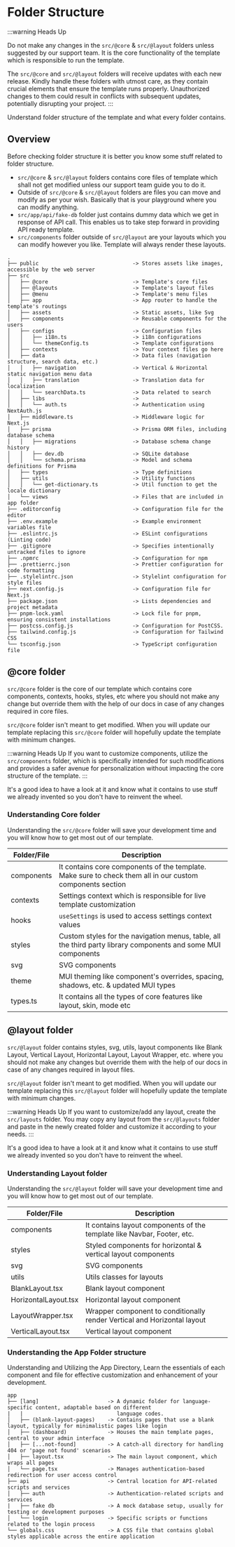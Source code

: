 # Folder Structure

:::warning Heads Up

Do not make any changes in the `src/@core` & `src/@layout` folders unless suggested by our support team. It is the core functionality of the template which is responsible to run the template.

The `src/@core` and `src/@layout` folders will receive updates with each new release. Kindly handle these folders with utmost care, as they contain crucial elements that ensure the template runs properly. Unauthorized changes to them could result in conflicts with subsequent updates, potentially disrupting your project.
:::

Understand folder structure of the template and what every folder contains.

## Overview

Before checking folder structure it is better you know some stuff related to folder structure.

- `src/@core` & `src/@layout` folders contains core files of template which shall not get modified unless our support team guide you to do it.
- Outside of `src/@core` & `src/@layout` folders are files you can move and modify as per your wish. Basically that is your playground where you can modify anything.
- `src/app/api/fake-db` folder just contains dummy data which we get in response of API call. This enables us to take step forward in providing API ready template.
- `src/components` folder outside of `src/@layout` are your layouts which you can modify however you like. Template will always render these layouts.

```plaintext
.
├── public                              -> Stores assets like images, accessible by the web server
├── src
│   ├── @core                           -> Template's core files
│   ├── @layouts                        -> Template's layout files
│   ├── @menu                           -> Template's menu files
│   ├── app                             -> App router to handle the template's routings
│   ├── assets                          -> Static assets, like Svg
│   ├── components                      -> Reusable components for the users
│   ├── configs                         -> Configuration files
│   │   ├── i18n.ts                     -> i18n configurations
│   │   └── themeConfig.ts              -> Template configurations
│   ├── contexts                        -> Your context files go here
│   ├── data                            -> Data files (navigation structure, search data, etc.)
│   │   ├── navigation                  -> Vertical & Horizontal static navigation menu data
│   │   ├── translation                 -> Translation data for localization
│   │   └── searchData.ts               -> Data related to search
│   ├── libs                            -> 
│   │   └── auth.ts                     -> Authentication using NextAuth.js
│   ├── middleware.ts                   -> Middleware logic for Next.js
│   ├── prisma                          -> Prisma ORM files, including database schema
│   │   ├── migrations                  -> Database schema change history
│   │   ├── dev.db                      -> SQLite database
│   │   └── schema.prisma               -> Model and schema definitions for Prisma
│   ├── types                           -> Type definitions
│   ├── utils                           -> Utility functions
│   │   └── get-dictionary.ts           -> Util function to get the locale dictionary
│   └── views                           -> Files that are included in app folder
├── .editorconfig                       -> Configuration file for the editor
├── .env.example                        -> Example environment variables file
├── .eslintrc.js                        -> ESLint configurations (Linting code)
├── .gitignore                          -> Specifies intentionally untracked files to ignore
├── .npmrc                              -> Configuration for npm
├── .prettierrc.json                    -> Prettier configuration for code formatting
├── .stylelintrc.json                   -> Stylelint configuration for style files
├── next.config.js                      -> Configuration file for Next.js
├── package.json                        -> Lists dependencies and project metadata
├── pnpm-lock.yaml                      -> Lock file for pnpm, ensuring consistent installations
├── postcss.config.js                   -> Configuration for PostCSS.
├── tailwind.config.js                  -> Configuration for Tailwind CSS
└── tsconfig.json                       -> TypeScript configuration file
```

## @core folder

`src/@core` folder is the core of our template which contains core components, contexts, hooks, styles, etc where you should not make any change but override them with the help of our docs in case of any changes required in core files.

`src/@core` folder isn't meant to get modified. When you will update our template replacing this `src/@core` folder will hopefully update the template with minimum changes.

:::warning Heads Up
If you want to customize components, utilize the `src/components` folder, which is specifically intended for such modifications and provides a safer avenue for personalization without impacting the core structure of the template.
:::

It's a good idea to have a look at it and know what it contains to use stuff we already invented so you don't have to reinvent the wheel.

### Understanding Core folder

Understanding the `src/@core` folder will save your development time and you will know how to get most out of our template.

| Folder/File    | Description |
|-----------|-------------|
| components | It contains core components of the template. Make sure to check them all in our custom components section |
| contexts | Settings context which is responsible for live template customization |
| hooks | `useSettings` is used to access settings context values |
| styles | Custom styles for the navigation menus, table, all the third party library components and some MUI components |
| svg | SVG components |
| theme | MUI theming like component's overrides, spacing, shadows, etc. & updated MUI types |
| types.ts | It contains all the types of core features like layout, skin, mode etc |


## @layout folder

`src/@layout` folder contains styles, svg, utils, layout components like Blank Layout, Vertical Layout, Horizontal Layout, Layout Wrapper, etc. where you should not make any changes but override them with the help of our docs in case of any changes required in layout files.

`src/@layout` folder isn't meant to get modified. When you will update our template replacing this `src/@layout` folder will hopefully update the template with minimum changes.

:::warning Heads Up
If you want to customize/add any layout, create the `src/layouts` folder. You may copy any layout from the `src/@layouts` folder and paste in the newly created folder and customize it according to your needs.
:::

It's a good idea to have a look at it and know what it contains to use stuff we already invented so you don't have to reinvent the wheel.

### Understanding Layout folder

Understanding the `src/@layout` folder will save your development time and you will know how to get most out of our template.

| Folder/File    | Description |
|-----------|-------------|
| components | It contains layout components of the template like Navbar, Footer, etc. |
| styles | Styled components for horizontal & vertical layout components |
| svg | SVG components |
| utils | Utils classes for layouts |
| BlankLayout.tsx | Blank layout component |
| HorizontalLayout.tsx | Horizontal layout component |
| LayoutWrapper.tsx | Wrapper component to conditionally render Vertical and Horizontal layout |
| VerticalLayout.tsx | Vertical layout component |

### Understanding the App Folder structure
Understanding and Utilizing the App Directory, Learn the essentials of each component and file for effective customization and enhancement of your development.

```plaintext
app
├── [lang]                      -> A dynamic folder for language-specific content, adaptable based on different
|   |                              language codes.
│   ├── (blank-layout-pages)    -> Contains pages that use a blank layout, typically for minimalistic pages like login
│   ├── (dashboard)             -> Houses the main template pages, central to your admin interface
│   ├── [...not-found]          -> A catch-all directory for handling 404 or 'page not found' scenarios
│   ├── layout.tsx              -> The main layout component, which wraps all pages
│   └── page.tsx                -> Manages authentication-based redirection for user access control
├── api                         -> Central location for API-related scripts and services
│   ├── auth                    -> Authentication-related scripts and services
|   ├── fake db                 -> A mock database setup, usually for testing or development purposes
│   └── login                   -> Specific scripts or functions related to the login process
└── globals.css                 -> A CSS file that contains global styles applicable across the entire application
```